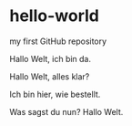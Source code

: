 # hello-world
my first GitHub repository

Hallo Welt,
ich bin da.

Hallo Welt,
alles klar?

Ich bin hier,
wie bestellt.

Was sagst du nun?
Hallo Welt.
